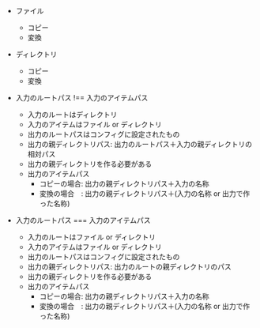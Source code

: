 - ファイル

  - コピー
  - 変換

- ディレクトリ

  - コピー
  - 変換

- 入力のルートパス !== 入力のアイテムパス

  - 入力のルートはディレクトリ
  - 入力のアイテムはファイル or ディレクトリ
  - 出力のルートパスはコンフィグに設定されたもの
  - 出力の親ディレクトリパス: 出力のルートパス＋入力の親ディレクトリの相対パス
  - 出力の親ディレクトリを作る必要がある
  - 出力のアイテムパス
    - コピーの場合: 出力の親ディレクトリパス＋入力の名称
    - 変換の場合　: 出力の親ディレクトリパス＋(入力の名称 or 出力で作った名称)

- 入力のルートパス === 入力のアイテムパス
  - 入力のルートはファイル or ディレクトリ
  - 入力のアイテムはファイル or ディレクトリ
  - 出力のルートパスはコンフィグに設定されたもの
  - 出力の親ディレクトリパス: 出力のルートの親ディレクトリのパス
  - 出力の親ディレクトリを作る必要がある
  - 出力のアイテムパス
    - コピーの場合: 出力の親ディレクトリパス＋入力の名称
    - 変換の場合　: 出力の親ディレクトリパス＋(入力の名称 or 出力で作った名称)
